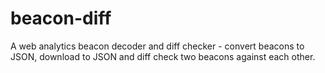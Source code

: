 # beacon-diff
 A web analytics beacon decoder and diff checker - convert beacons to JSON, download to JSON and diff check two beacons against each other.
